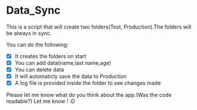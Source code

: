 # Data_Sync
This is a script that will create two folders(Test, Production).The folders will be always in sync.

You can do the following: 
- [x] It creates the folders on start 
- [x] You can add data(name,last name,age) 
- [x] You can delete data 
- [x] It will automaticly save the data to Production 
- [x] A log file is provided inside the folder to see changes made 

Please let me know what do you think about the app.(Was the code readable?) 
Let me know ! :D
